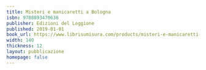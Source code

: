 ```yaml
---
title: Misteri e manicaretti a Bologna
isbn: 9788893470636
publisher: Edizioni del Loggione
published: 2019-01-01
book_url: https://www.librisumisura.com/products/misteri-e-manicaretti-a-bologna
width: 140
thickness: 12
layout: pubblicazione
homepage: false
---
```

